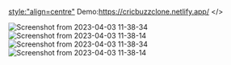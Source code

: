 <style:"align=centre"> Demo:https://cricbuzzclone.netlify.app/ </>


![Screenshot from 2023-04-03 11-38-34](https://user-images.githubusercontent.com/24763499/229425391-be285081-d703-4f2f-9b07-e9b23620c73e.png)
![Screenshot from 2023-04-03 11-38-14](https://user-images.githubusercontent.com/24763499/229425318-66c9f34f-d0af-4d3f-9a9e-8bd1c2125194.png)
![Screenshot from 2023-04-03 11-38-34](https://user-images.githubusercontent.com/24763499/229425262-88938a65-f2bd-4cae-84b2-f279c22b111a.png)
![Screenshot from 2023-04-03 11-38-14](https://user-images.githubusercontent.com/24763499/229425192-09166da9-e970-4445-ae04-37e2c2da619d.png)

